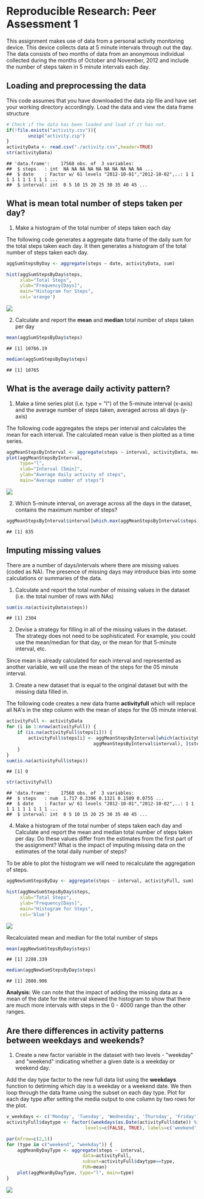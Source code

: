 # Reproducible Research: Peer Assessment 1
This assignment makes use of data from a personal activity monitoring device. This device 
collects data at 5 minute intervals through out the day. The data consists of two months 
of data from an anonymous individual collected during the months of October and November, 
2012 and include the number of steps taken in 5 minute intervals each day.

## Loading and preprocessing the data

This code assumes that you have downloaded the data zip file and have set your working 
directory accordingly. Load the data and view the data frame structure


```r
# Check if the data has been loaded and load if it has not.
if(!file.exists("activity.csv")){
        unzip("activity.zip")
}
activityData <- read.csv("./activity.csv",header=TRUE)
str(activityData)
```

```
## 'data.frame':	17568 obs. of  3 variables:
##  $ steps   : int  NA NA NA NA NA NA NA NA NA NA ...
##  $ date    : Factor w/ 61 levels "2012-10-01","2012-10-02",..: 1 1 1 1 1 1 1 1 1 1 ...
##  $ interval: int  0 5 10 15 20 25 30 35 40 45 ...
```


## What is mean total number of steps taken per day? 

1. Make a histogram of the total number of steps taken each day  

The following code generates a aggregate data frame of the daily sum for the total steps 
taken each day.  It then generates a histogram of the total number of steps taken each 
day.


```r
aggSumStepsByDay <- aggregate(steps ~ date, activityData, sum)

hist(aggSumStepsByDay$steps, 
     xlab="Total Steps", 
     ylab="Frequency[Days]",
     main="Histogram for Steps",
     col='orange')
```

![](PA1_template_files/figure-html/stepsSumHistogram-1.png)<!-- -->

2. Calculate and report the **mean** and **median** total number of steps taken per day


```r
mean(aggSumStepsByDay$steps)
```

```
## [1] 10766.19
```

```r
median(aggSumStepsByDay$steps)
```

```
## [1] 10765
```

## What is the average daily activity pattern?

1. Make a time series plot (i.e. type = "l") of the 5-minute interval (x-axis) and the 
average number of steps taken, averaged across all days (y-axis)  

The following code aggregates the steps per interval and calculates the mean for 
each interval. The calculated mean value is then plotted as a time series.


```r
aggMeanStepsByInterval <- aggregate(steps ~ interval, activityData, mean)
plot(aggMeanStepsByInterval, 
     type="l",
     xlab="Interval [5min]",
     ylab="Average daily activity of steps",
     main="Average number of steps")
```

![](PA1_template_files/figure-html/stepsAvgCalc-1.png)<!-- -->

2. Which 5-minute interval, on average across all the days in the dataset, contains the 
maximum number of steps?


```r
aggMeanStepsByInterval$interval[which.max(aggMeanStepsByInterval$steps)]
```

```
## [1] 835
```

## Imputing missing values

There are a number of days/intervals where there are missing values (coded as NA). 
The presence of missing days may introduce bias into some calculations or summaries of 
the data.  

1. Calculate and report the total number of missing values in the dataset (i.e. the total 
number of rows with NAs)


```r
sum(is.na(activityData$steps))
```

```
## [1] 2304
```

2. Devise a strategy for filling in all of the missing values in the dataset. The strategy 
does not need to be sophisticated. For example, you could use the mean/median for that 
day, or the mean for that 5-minute interval, etc.  

Since mean is already calculated for each interval and represented as another variable, we 
will use the mean of the steps for the 05 minute interval.  

3. Create a new dataset that is equal to the original dataset but with the missing data 
filled in.  

The following code creates a new data frame **activityfull** which will replace all NA's
in the step column with the mean of steps for the 05 minute interval.


```r
activityFull <- activityData 
for (i in 1:nrow(activityFull)) {
    if (is.na(activityFull$steps[i])) {
        activityFull$steps[i] <- aggMeanStepsByInterval[which(activityFull$interval[i] == 
                                aggMeanStepsByInterval$interval), ]$steps
    }
}
sum(is.na(activityFull$steps))
```

```
## [1] 0
```

```r
str(activityFull)
```

```
## 'data.frame':	17568 obs. of  3 variables:
##  $ steps   : num  1.717 0.3396 0.1321 0.1509 0.0755 ...
##  $ date    : Factor w/ 61 levels "2012-10-01","2012-10-02",..: 1 1 1 1 1 1 1 1 1 1 ...
##  $ interval: int  0 5 10 15 20 25 30 35 40 45 ...
```

4. Make a histogram of the total number of steps taken each day and Calculate and report 
the mean and median total number of steps taken per day. Do these values differ from the 
estimates from the first part of the assignment? What is the impact of imputing missing 
data on the estimates of the total daily number of steps?  

To be able to plot the histogram we will need to recalculate the aggregation of steps.


```r
aggNewSumStepsByDay <- aggregate(steps ~ interval, activityFull, sum)

hist(aggNewSumStepsByDay$steps, 
     xlab="Total Steps", 
     ylab="Frequency[Days]",
     main="Histogram for Steps",
     col='blue')
```

![](PA1_template_files/figure-html/HistNoMissingValues-1.png)<!-- -->

Recalculated mean and median for the total number of steps


```r
mean(aggNewSumStepsByDay$steps)
```

```
## [1] 2280.339
```

```r
median(aggNewSumStepsByDay$steps)
```

```
## [1] 2080.906
```

**Analysis:** We can note that the impact of adding the missing data as a mean of the date 
for the interval skewed the histogram to show that there are much more intervals with steps
in the 0 - 4000 range than the other ranges.  

## Are there differences in activity patterns between weekdays and weekends?  

1. Create a new factor variable in the dataset with two levels - "weekday" and "weekend" 
indicating whether a given date is a weekday or weekend day.  

Add the day type factor to the new full data list using the **weekdays** function to 
detirming which day is a weekday or a weekend date. We then loop through the data frame 
using the subset on each day type.  Plot for each day type after setting the media output
to one column by two rows for the plot.  

```r
v_weekdays <- c('Monday', 'Tuesday', 'Wednesday', 'Thursday', 'Friday')
activityFull$daytype <- factor((weekdays(as.Date(activityFull$date)) %in% v_weekdays),
                             levels=c(FALSE, TRUE), labels=c('weekend', 'weekday'))                          

par(mfrow=c(2,1))
for (type in c("weekend", "weekday")) {
    aggMeanByDayType <- aggregate(steps ~ interval,
                            data=activityFull,
                            subset=activityFull$daytype==type,
                            FUN=mean)
    plot(aggMeanByDayType, type="l", main=type)
}
```

![](PA1_template_files/figure-html/WeekVSWeekend-1.png)<!-- -->
